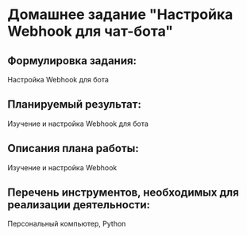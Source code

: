 # Домашнее задание "Настройка Webhook для чат-бота"

## Формулировка задания:

Настройка Webhook для бота

## Планируемый результат:

Изучение и настройка Webhook для бота

## Описания плана работы:

Изучение и настройка Webhook

## Перечень инструментов, необходимых для реализации деятельности:

Персональный компьютер, Python
